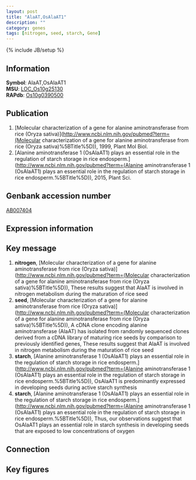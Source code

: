 ```yaml
---
layout: post
title: "AlaAT,OsAlaAT1"
description: ""
category: genes
tags: [nitrogen, seed, starch, Gene]
---
```

{% include JB/setup %}

## Information
__Symbol__: AlaAT,OsAlaAT1  
__MSU__: [LOC_Os10g25130](http://rice.plantbiology.msu.edu/cgi-bin/ORF_infopage.cgi?orf=LOC_Os10g25130)  
__RAPdb__: [Os10g0390500](http://rapdb.dna.affrc.go.jp/viewer/gbrowse_details/irgsp1?name=Os10g0390500)  

## Publication
1. [Molecular characterization of a gene for alanine aminotransferase from rice (Oryza sativa)](http://www.ncbi.nlm.nih.gov/pubmed?term=(Molecular characterization of a gene for alanine aminotransferase from rice (Oryza sativa)%5BTitle%5D)), 1999, Plant Mol Biol.
2. [Alanine aminotransferase 1 (OsAlaAT1) plays an essential role in the regulation of starch storage in rice endosperm.](http://www.ncbi.nlm.nih.gov/pubmed?term=(Alanine aminotransferase 1 (OsAlaAT1) plays an essential role in the regulation of starch storage in rice endosperm.%5BTitle%5D)), 2015, Plant Sci.

## Genbank accession number
[AB007404](http://www.ncbi.nlm.nih.gov/nuccore/AB007404)

## Expression information

## Key message
1. __nitrogen__, [Molecular characterization of a gene for alanine aminotransferase from rice (Oryza sativa)](http://www.ncbi.nlm.nih.gov/pubmed?term=(Molecular characterization of a gene for alanine aminotransferase from rice (Oryza sativa)%5BTitle%5D)),  These results suggest that AlaAT is involved in nitrogen metabolism during the maturation of rice seed
2. __seed__, [Molecular characterization of a gene for alanine aminotransferase from rice (Oryza sativa)](http://www.ncbi.nlm.nih.gov/pubmed?term=(Molecular characterization of a gene for alanine aminotransferase from rice (Oryza sativa)%5BTitle%5D)), A cDNA clone encoding alanine aminotransferase (AlaAT) has isolated from randomly sequenced clones derived from a cDNA library of maturing rice seeds by comparison to previously identified genes, These results suggest that AlaAT is involved in nitrogen metabolism during the maturation of rice seed
3. __starch__, [Alanine aminotransferase 1 (OsAlaAT1) plays an essential role in the regulation of starch storage in rice endosperm.](http://www.ncbi.nlm.nih.gov/pubmed?term=(Alanine aminotransferase 1 (OsAlaAT1) plays an essential role in the regulation of starch storage in rice endosperm.%5BTitle%5D)),  OsAlaAT1 is predominantly expressed in developing seeds during active starch synthesis
4. __starch__, [Alanine aminotransferase 1 (OsAlaAT1) plays an essential role in the regulation of starch storage in rice endosperm.](http://www.ncbi.nlm.nih.gov/pubmed?term=(Alanine aminotransferase 1 (OsAlaAT1) plays an essential role in the regulation of starch storage in rice endosperm.%5BTitle%5D)),  Thus, our observations suggest that OsAlaAT1 plays an essential role in starch synthesis in developing seeds that are exposed to low concentrations of oxygen

## Connection

## Key figures


